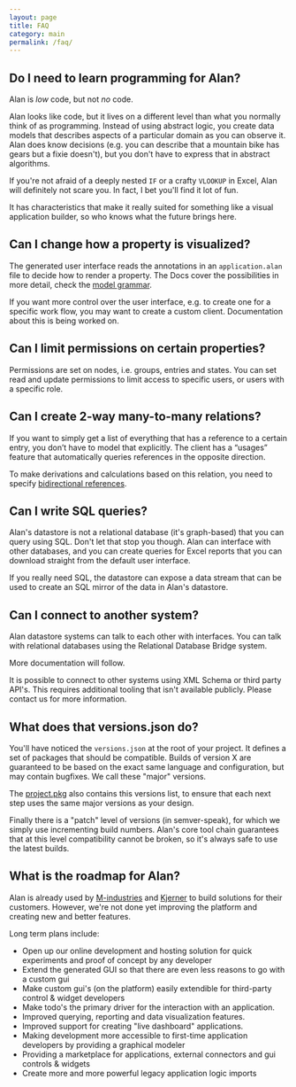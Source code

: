 ```yaml
---
layout: page
title: FAQ
category: main
permalink: /faq/
---
```



## Do I need to learn programming for Alan?
Alan is *low* code, but not *no* code.

Alan looks like code, but it lives on a different level than what you normally think of as programming. Instead of using abstract logic, you create data models that describes aspects of a particular domain as you can observe it. Alan does know decisions (e.g. you can describe that a mountain bike has gears but a fixie doesn't), but you don't have to express that in abstract algorithms.

If you're not afraid of a deeply nested `IF` or a crafty `VLOOKUP` in Excel, Alan will definitely not scare you. In fact, I bet you'll find it lot of fun.

It has characteristics that make it really suited for something like a visual application builder, so who knows what the future brings here.

## Can I change how a property is visualized?
The generated user interface reads the annotations in an `application.alan` file to decide how to render a property. The Docs cover the possibilities in more detail, check the [model grammar](/pages/docs/model/89/application/grammar.html).

If you want more control over the user interface, e.g. to create one for a specific work flow, you may want to create a custom client. Documentation about this is being worked on.


## Can I limit permissions on certain properties?
Permissions are set on nodes, i.e. groups, entries and states. You can set read and update permissions to limit access to specific users, or users with a specific role.


## Can I create 2-way many-to-many relations?
If you want to simply get a list of everything that has a reference to a certain entry, you don’t have to model that explicitly. The client has a “usages” feature that automatically queries references in the opposite direction.

To make derivations and calculations based on this relation, you need to specify [bidirectional references](/pages/docs/model/89/application/grammar.html#bidirectional-references).


## Can I write SQL queries?
Alan's datastore is not a relational database (it's graph-based) that you can query using SQL. Don't let that stop you though. Alan can interface with other databases, and you can create queries for Excel reports that you can download straight from the default user interface.

If you really need SQL, the datastore can expose a data stream that can be used to create an SQL mirror of the data in Alan's datastore.


## Can I connect to another system?
Alan datastore systems can talk to each other with interfaces. You can talk with relational databases using the Relational Database Bridge system.

More documentation will follow.

It is possible to connect to other systems using XML Schema or third party API's. This requires additional tooling that isn't available publicly. Please contact us for more information.


## What does that versions.json do?
You'll have noticed the `versions.json` at the root of your project. It defines a set of packages that should be compatible. Builds of version X are guaranteed to be based on the exact same language and configuration, but may contain bugfixes. We call these "major" versions.

The [project.pkg](/pages/tuts/bottom-up.html#project) also contains this versions list, to ensure that each next step uses the same major versions as your design.

Finally there is a "patch" level of versions (in semver-speak), for which we simply use incrementing build numbers. Alan's core tool chain guarantees that at this level compatibility cannot be broken, so it's always safe to use the latest builds.


## What is the roadmap for Alan?

Alan is already used by [M-industries](https://www.m-industries.com) and [Kjerner](https://www.kjerner.com/) to build solutions for their customers. However, we're not done yet improving the platform and creating new and better features.

Long term plans include:

- Open up our online development and hosting solution for quick experiments and proof of concept by any developer
- Extend the generated GUI so that there are even less reasons to go with a custom gui
- Make custom gui's (on the platform) easily extendible for third-party control & widget developers
- Make todo's the primary driver for the interaction with an application.
- Improved querying, reporting and data visualization features.
- Improved support for creating "live dashboard" applications.
- Making development more accessible to first-time application developers by providing a graphical modeler
- Providing a marketplace for applications, external connectors and gui controls & widgets
- Create more and more powerful legacy application logic imports
